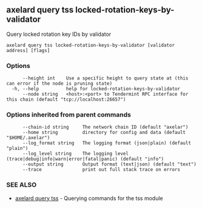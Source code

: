 ## axelard query tss locked-rotation-keys-by-validator

Query locked rotation key IDs by validator

```
axelard query tss locked-rotation-keys-by-validator [validator address] [flags]
```

### Options

```
      --height int    Use a specific height to query state at (this can error if the node is pruning state)
  -h, --help          help for locked-rotation-keys-by-validator
      --node string   <host>:<port> to Tendermint RPC interface for this chain (default "tcp://localhost:26657")
```

### Options inherited from parent commands

```
      --chain-id string     The network chain ID (default "axelar")
      --home string         directory for config and data (default "$HOME/.axelar")
      --log_format string   The logging format (json|plain) (default "plain")
      --log_level string    The logging level (trace|debug|info|warn|error|fatal|panic) (default "info")
      --output string       Output format (text|json) (default "text")
      --trace               print out full stack trace on errors
```

### SEE ALSO

- [axelard query tss](axelard_query_tss.md)	 - Querying commands for the tss module
